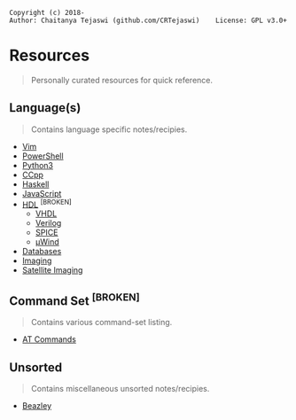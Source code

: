     Copyright (c) 2018-
    Author: Chaitanya Tejaswi (github.com/CRTejaswi)    License: GPL v3.0+

# Resources
> Personally curated resources for quick reference.

## Language(s)
> Contains language specific notes/recipies.

- [Vim](languages/vim/README.md)
- [PowerShell](languages/ps/README.md)
- [Python3](languages/py3/README.md)
- [CCpp](languages/ccpp/README.md)
- [Haskell](languages/haskell/README.md)
- [JavaScript](languages/js/README.md)
- [HDL](languages/hdl/README.md) <sup>[BROKEN]</sup>
    - [VHDL](languages/hdl/vhdl/README.md)
    - [Verilog](languages/hdl/verilog/README.md)
    - [SPICE](languages/hdl/spice/README.md)
    - [µWind](languages/hdl/µwind/README.md)
- [Databases](databases/README.md)
- [Imaging](topics/imaging/imaging.md)
- [Satellite Imaging](topics/imaging_satellite/imaging_satellite.md)


## Command Set <sup>[BROKEN]</sup>
> Contains various command-set listing.

- [AT Commands](commandset/at-commands.pdf)


## Unsorted
> Contains miscellaneous unsorted notes/recipies.

- [Beazley](unsorted/beazley.md)
